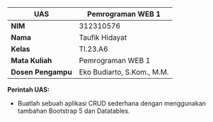 | UAS  |  Pemrograman WEB 1  |
|-------|---------
| **NIM**   | 312310576
| **Nama** | Taufik Hidayat
| **Kelas** | TI.23.A6
| **Mata Kuliah**    |     Pemrograman WEB 1    |
| **Dosen Pengampu** |Eko Budiarto, S.Kom., M.M.  |

**Perintah UAS:**

- Buatlah sebuah aplikasi CRUD sederhana dengan menggunakan tambahan Bootstrap 5
dan Datatables.
